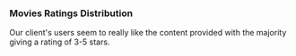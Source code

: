 ### Movies Ratings Distribution

Our client's users seem to really like the content provided with the majority giving a rating of 3-5 stars.
